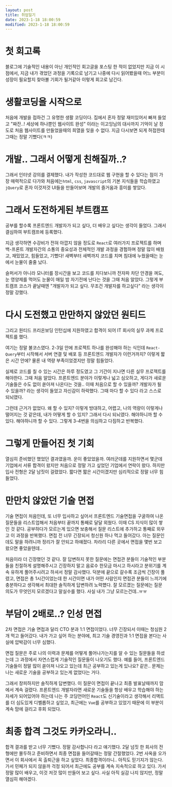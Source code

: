 ```yaml
---
layout: post
title: 취업일기
date: 2023-1-18 18:00:59
modified: 2023-1-18 18:00:59
---
```


# 첫 회고록
블로그에 기술적인 내용이 아닌 개인적인 회고글을 포스팅 한 적이 없었지만 지금 이 시점에서, 지금 내가 겪었던 과정을 기록으로 남기고 나중에 다시 읽어봤을때 어느 부분이 성장이 필요할지 찾아볼 기회가 될거같아 이렇게 회고로 남긴다.

# 생활코딩을 시작으로
처음에 개발을 접하건 그 유명한 생활 코딩이다. 집에서 혼자 정말 재미있어서 빠져 들었고 "짜잔..! 세상에 하나뿐인 웹사이트 완성" 이라는 이고잉님의 대사까지 기억이 날 정도로 처음 웹사이트를 만들었을때의 희열을 잊을 수 없다. 지금 다시보면 되게 허접한데 그때는 정말 기뻤다(ㅋㅋ)

# 개발.. 그래서 어떻게 친해질까..?
그래서 인터넷 강의를 결제했다. 내가 작성한 코드대로 웹 구현을 할 수 있다는 점이 가장 매력적으로 다가와 처음에는`html`, `css`, `javascript`의 기본 지식들을 학습하였고 `jQuery`로 혼자 이것저것 UI들을 만들어보며 개발의 즐거움과 흥미를 쌓았다.

# 그래서 도전하게된 부트캠프
공부를 할수록 프론트엔드 개발자가 되고 싶다, 더 배우고 싶다는 생각이 들었다. 그래서 결심하여 부트캠프에 등록했다.  

지금 생각하면 수강비가 전혀 아깝지 않을 정도로 `React`로 여러가지 프로젝트를 하며 백-프론트 개발자간의 소통의 중요성과 전체적인 개발 과정을 경험하며 정말 많이 배웠고, 재밌었고, 힘들었고, 기뻤다! 새벽부터 새벽까지 코드를 치며 침대에 누웠을때는 눈에서 눈물이 줄줄 났다.  

슬퍼서가 아니라 모니터를 장시간을 보고 코드를 치다보니까 전자파 차단 안경을 껴도, 눈 영양제를 먹어도 눈물이 매일 밤 자기전에 난다는 것을 그때 처음 알았다. 그렇게 부트캠프 코스가 끝날때엔 "개발자가 되고 싶다. 무조건 개발자를 하고싶다" 라는 생각이 정말 강했다. 

# 다시 도전했고 만만하지 않았던 원티드
그리고 원티드 프리온보딩 인턴십에 지원하였고 합격이 되어 IT 회사의 실무 과제 프로젝트를 했다.  

여기는 정말 불코스였다. 2-3일 안에 프로젝트 하나를 완성해야 하는 식인데 `React-Query`부터 시작해서 서버 연결 및 배포 등 프론트엔드 개발자가 이런거까지? 이렇게 짧은 시간 안에? 물론 내 역량 부족이었겠지만 정말 힘들었다.  

실제로 코드를 칠 수 있는 시간은 하루 정도였고 그 기간이 지나면 다른 실무 프로젝트를 해야한다. 그때 처음 알았다. 프론트엔드 분야가 이렇게나 넓고 심오하고, 게다가 새로운 기술들은 수도 없이 쏟아져 나온다는 것을.. 이때 처음으로 할 수 있을까? 개발자가 될 수 있을까? 라는 생각이 들었고 자신감이 하락했다. 그때 마다 할 수 있다 라고 스스로 되뇌였다.  

그런데 근거가 없었다. 왜 할 수 있지? 이렇게 방대하고, 어렵고, 나의 역량이 이렇게나 떨어지는 것 같은데, 내가 어떻게 할 수 있지? 그래서 다시 되뇌였다. 해야하니까 할 수 있다. 해야하니까 할 수 있다. 그렇게 3-4번을 의심하고 다짐하고 반복했다. 

# 그렇게 만들어진 첫 기회
열심히 준비했던 했었던 결과였을까. 운이 좋았었을까. 여러군데를 지원하면서 몇군데 기업에서 서류 합격이 왔지만 처음으로 정말 가고 싶었던 기업에서 연락이 왔다. 하지만 입사 전형은 2달 남짓이 걸렸었다. 짧다면 짧은 시간이겠지만 심리적으로 정말 너무 힘들었다.

# 만만치 않았던 기술 면접
기술 면접이 처음인데, 또 너무 입사하고 싶어서 프론트엔드 기술면접을 구굴하여 나온 질문들을 리스트업해서 처음부터 끝까지 통째로 달달 외웠다. 이때 CS 지식이 많이 쌓인 것 같다. 공부하다가 모르는게 있으면 보충해서 질문 리스트에 추가하고 통째로 외우고 이 과정을 반복했다. 면접 전 너무 긴장되서 청신원 하나 먹고 들어갔다. 아는 질문인데도 말을 하려니까 정리가 잘 안되고 하얘졌다. 차라리 다른 곳에서 면접을 몇번 보고 왔으면 좋았을텐데..  

처음이라 더 긴장했던 것 같다. 잘 답변하지 못한 질문에는 면접관 분들이 기술적인 부분들을 친절하게 설명해주시고 긴장하지 말고 음료수 한모금 마시고 하시라고 분위기를 계속 유하게 풀어주시려고 하셔서 정말 감사했다. 덕분에 끝으로 갈수록 조금씩 긴장이 풀렸고, 면접은 총 1시간이었는데 한 시간이면 내가 어떤 사람인지 면접관 분들이 느끼기에 충분하다고 생각해서 최대한 솔직하게 답변하려 노력헀다. 잘 모르겠는 질문에는 질문 의도가 무엇인지 모르겠다고 말실수를 했다. 사실 내가 그냥 모르는건데..ㅠㅠ 

# 부담이 2배로..? 인성 면접
2차 면접은 기술 면접과 달리 CTO 분과 1:1 면접이었다. 너무 긴장되서 이때는 청심원 2개 먹고 들어갔다. 내가 가고 싶어 하는 분야에, 최고 기술 경영진과 1:1 면접을 본다는 사실에 압박감이 너무 심했다.  

면접 질문은 주로 나의 이력과 문제를 어떻게 풀어나가는지를 알 수 있는 질문들을 하셨는데 그 과정에서 자연스럽게 기술적인 질문들이 나오기도 했다. 예를 들어, 프론트엔드 기술들이 정말 많이 쏟아져 나오고 있는데 최근 공부하고 있는게 있나요? 같은.. 문제는 나는 새로운 기술을 공부하고 있는게 없었다는 거다.  

그래서 창피하지만 솔직하게 답변했다. 이 질문이 면접이 끝나고 최종 발표날때까지 맘에서 계속 걸렸다. 프론트엔드 개발자라면 새로운 기술들을 항상 배우고 학습해야 하는 자세가 되어있어야 하는데 나는 주 코딩언어인 `React`도 신기술이라고 생각해서 리액트를 더 심도있게 디벨롭하고 싶었고, 최근에는 `Vue`를 공부하고 있었기 때문에 이 부분이 계속 맘에 걸리고 후회 되었다.

# 최종 합격 그것도 카카오라니..
합격 결과를 받고 너무 기뻤다. 정말 감사합니다 라고 얘기했다. 2달 넘짓 한 회사의 전형에만 몰두하고 준비하면서 최종 면접을 들어갈때는 정말 간절했었다. 2번 사옥을 오가면서 이 회사에서 꼭 출퇴근을 하고 싶었다. 최종합격이라니..  아직도 믿기지가 않는다. 가서 민페가 되지 않을까 걱정 되어서 최근에도 공부를 계속 지속적으로 하고 있다. 가서 정말 많이 배우고, 이것 저것 많이 만들어 보고 싶다. 사실 아직 실감 나지 않지만, 정말 열심히 해야겠다.